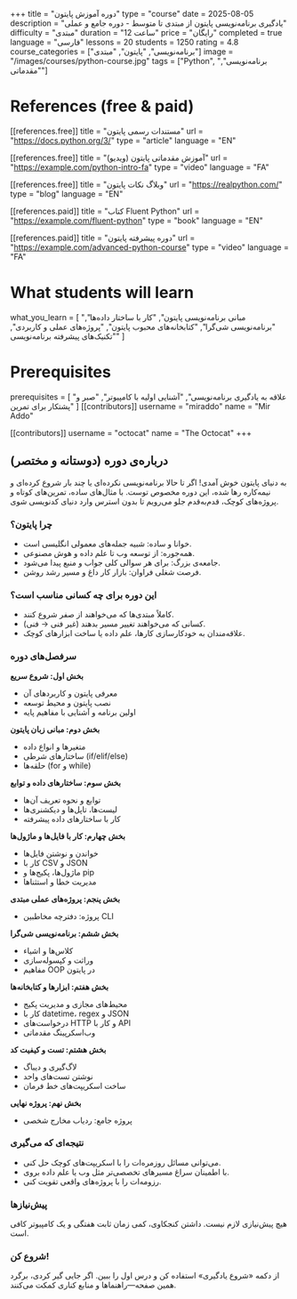 +++
title = "دوره آموزش پایتون"
type = "course"
date = 2025-08-05
description = "یادگیری برنامه‌نویسی پایتون از مبتدی تا متوسط - دوره جامع و عملی"
difficulty = "مبتدی"
duration = "12 ساعت"
price = "رایگان"
completed = true
language = "فارسی"
lessons = 20
students = 1250
rating = 4.8
course_categories = ["برنامه‌نویسی", "پایتون", "مبتدی"]
image = "/images/courses/python-course.jpg"
tags = ["Python", "برنامه‌نویسی", "مقدماتی"]

# References (free & paid)
[[references.free]]
title = "مستندات رسمی پایتون"
url = "https://docs.python.org/3/"
type = "article"
language = "EN"

[[references.free]]
title = "آموزش مقدماتی پایتون (ویدیو)"
url = "https://example.com/python-intro-fa"
type = "video"
language = "FA"

[[references.free]]
title = "وبلاگ نکات پایتون"
url = "https://realpython.com/"
type = "blog"
language = "EN"

[[references.paid]]
title = "کتاب Fluent Python"
url = "https://example.com/fluent-python"
type = "book"
language = "EN"

[[references.paid]]
title = "دوره پیشرفته پایتون"
url = "https://example.com/advanced-python-course"
type = "video"
language = "FA"

# What students will learn
what_you_learn = [
	"مبانی برنامه‌نویسی پایتون",
	"کار با ساختار داده‌ها",
	"برنامه‌نویسی شی‌گرا",
	"کتابخانه‌های محبوب پایتون",
	"پروژه‌های عملی و کاربردی",
	"تکنیک‌های پیشرفته برنامه‌نویسی"
]

# Prerequisites
prerequisites = [
	"علاقه به یادگیری برنامه‌نویسی",
	"آشنایی اولیه با کامپیوتر",
	"صبر و پشتکار برای تمرین"
]
[[contributors]]
username = "miraddo"
name = "Mir Addo"

[[contributors]]
username = "octocat"
name = "The Octocat"
+++

## درباره‌ی دوره (دوستانه و مختصر)

به دنیای پایتون خوش آمدی! اگر تا حالا برنامه‌نویسی نکرده‌ای یا چند بار شروع کرده‌ای و نیمه‌کاره رها شده، این دوره مخصوص توست. با مثال‌های ساده، تمرین‌های کوتاه و پروژه‌های کوچک، قدم‌به‌قدم جلو می‌رویم تا بدون استرس وارد دنیای کدنویسی شوی.

### چرا پایتون؟

- خوانا و ساده: شبیه جمله‌های معمولی انگلیسی است.
- همه‌جوره: از توسعه وب تا علم داده و هوش مصنوعی.
- جامعه‌ی بزرگ: برای هر سوالی کلی جواب و منبع پیدا می‌شود.
- فرصت شغلی فراوان: بازار کار داغ و مسیر رشد روشن.

### این دوره برای چه کسانی مناسب است؟

- کاملاً مبتدی‌ها که می‌خواهند از صفر شروع کنند.
- کسانی که می‌خواهند تغییر مسیر بدهند (غیر فنی → فنی).
- علاقه‌مندان به خودکارسازی کارها، علم داده یا ساخت ابزارهای کوچک.

### سرفصل‌های دوره

**بخش اول: شروع سریع**
- معرفی پایتون و کاربردهای آن
- نصب پایتون و محیط توسعه
- اولین برنامه و آشنایی با مفاهیم پایه

**بخش دوم: مبانی زبان پایتون**
- متغیرها و انواع داده
- ساختارهای شرطی (if/elif/else)
- حلقه‌ها (for و while)

**بخش سوم: ساختارهای داده و توابع**
- توابع و نحوه تعریف آن‌ها
- لیست‌ها، تاپل‌ها و دیکشنری‌ها
- کار با ساختارهای داده پیشرفته

**بخش چهارم: کار با فایل‌ها و ماژول‌ها**
- خواندن و نوشتن فایل‌ها
- کار با CSV و JSON
- ماژول‌ها، پکیج‌ها و pip
- مدیریت خطا و استثناها

**بخش پنجم: پروژه‌های عملی مبتدی**
- پروژه: دفترچه مخاطبین CLI

**بخش ششم: برنامه‌نویسی شی‌گرا**
- کلاس‌ها و اشیاء
- وراثت و کپسوله‌سازی
- مفاهیم OOP در پایتون

**بخش هفتم: ابزارها و کتابخانه‌ها**
- محیط‌های مجازی و مدیریت پکیج
- کار با datetime، regex و JSON
- درخواست‌های HTTP و کار با API
- وب‌اسکرپینگ مقدماتی

**بخش هشتم: تست و کیفیت کد**
- لاگ‌گیری و دیباگ
- نوشتن تست‌های واحد
- ساخت اسکریپت‌های خط فرمان

**بخش نهم: پروژه نهایی**
- پروژه جامع: ردیاب مخارج شخصی

### نتیجه‌ای که می‌گیری

- می‌توانی مسائل روزمره‌ات را با اسکریپت‌های کوچک حل کنی.
- با اطمینان سراغ مسیرهای تخصصی‌تر مثل وب یا علم داده بروی.
- رزومه‌ات را با پروژه‌های واقعی تقویت کنی.

### پیش‌نیازها

هیچ پیش‌نیازی لازم نیست. داشتن کنجکاوی، کمی زمان ثابت هفتگی و یک کامپیوتر کافی است.

### شروع کن!

از دکمه «شروع یادگیری» استفاده کن و درس اول را ببین. اگر جایی گیر کردی، برگرد همین صفحه—راهنماها و منابع کناری کمکت می‌کنند.
